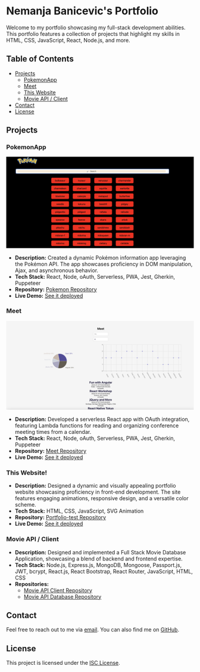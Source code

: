 # Nemanja Banicevic's Portfolio 

Welcome to my portfolio showcasing my full-stack development abilities. This portfolio features a collection of projects that highlight my skills in HTML, CSS, JavaScript, React, Node.js, and more.

## Table of Contents

- [Projects](#projects)
  - [PokemonApp](#pokemonApp)
  - [Meet](#meet)
  - [This Website](#this-website)
  - [Movie API / Client](#movie-api--client)
- [Contact](#contact)
- [License](#license)

## Projects

### PokemonApp

![PokemonApp](images/pokemon%202.png)

- **Description:** Created a dynamic Pokémon information app leveraging the Pokémon API. The app showcases proficiency in DOM manipulation, Ajax, and asynchronous behavior.
- **Tech Stack:** React, Node, oAuth, Serverless, PWA, Jest, Gherkin, Puppeteer
- **Repository:** [Pokemon Repository](https://github.com/corto0406/pokemon-app)
- **Live Demo:** [See it deployed](https://corto0406.github.io/pokemon-app/)

### Meet

![Meet](images/meet.png)

- **Description:** Developed a serverless React app with OAuth integration, featuring Lambda functions for reading and organizing conference meeting times from a calendar.
- **Tech Stack:** React, Node, oAuth, Serverless, PWA, Jest, Gherkin, Puppeteer
- **Repository:** [Meet Repository](https://github.com/corto0406/meet)
- **Live Demo:** [See it deployed](https://corto0406.github.io/meet/)

### This Website!

- **Description:** Designed a dynamic and visually appealing portfolio website showcasing proficiency in front-end development. The site features engaging animations, responsive design, and a versatile color scheme.
- **Tech Stack:** HTML, CSS, JavaScript, SVG Animation
- **Repository:** [Portfolio-test Repository](https://github.com/corto0406/portfolio-test)
- **Live Demo:** [See it deployed](https://corto0406.github.io/portfolio-test/)

### Movie API / Client

- **Description:** Designed and implemented a Full Stack Movie Database Application, showcasing a blend of backend and frontend expertise.
- **Tech Stack:** Node.js, Express.js, MongoDB, Mongoose, Passport.js, JWT, bcrypt, React.js, React Bootstrap, React Router, JavaScript, HTML, CSS
- **Repositories:**
  - [Movie API Client Repository](https://github.com/corto0406/movieApi-client)
  - [Movie API Database Repository](https://github.com/corto0406/movie_api)

## Contact

Feel free to reach out to me via [email](mailto:nemanjabanicevic90@gmail.com). You can also find me on [GitHub](https://github.com/).

## License

This project is licensed under the [ISC License](LICENSE).